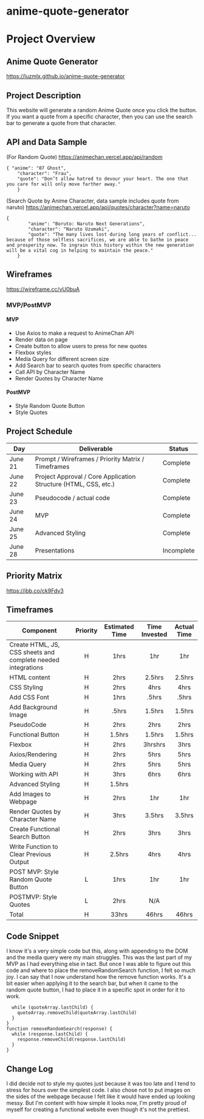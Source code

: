# anime-quote-generator
# Project Overview

## Anime Quote Generator

https://luzmlx.github.io/anime-quote-generator

## Project Description

This website will generate a random Anime Quote once you click the button. If you want a quote from a specific character, then you can use the search bar to generate a quote from that character. 

## API and Data Sample

(For Random Quote)
https://animechan.vercel.app/api/random 
```
{ "anime": "07 Ghost",
    "character": "Frau",
    "quote": "Don’t allow hatred to devour your heart. The one that you care for will only move farther away." 
    }
```
(Search Quote by Anime Character, data sample includes quote from naruto)
https://animechan.vercel.app/api/quotes/character?name=naruto 
```
{
        "anime": "Boruto: Naruto Next Generations",
        "character": "Naruto Uzumaki",
        "quote": "The many lives lost during long years of conflict... because of those selfless sacrifices, we are able to bathe in peace and prosperity now. To ingrain this history within the new generation will be a vital cog in helping to maintain the peace."
    }
  ```
## Wireframes


https://wireframe.cc/vU0buA 


### MVP/PostMVP

#### MVP 

- Use Axios to make a request to AnimeChan API
- Render data on page 
- Create button to allow users to press for new quotes
- Flexbox styles
- Media Query for different screen size
- Add Search bar to search quotes from specific characters
- Call API by Character Name
- Render Quotes by Character Name

#### PostMVP

- Style Random Quote Button
- Style Quotes

## Project Schedule


|  Day | Deliverable | Status
|---|---| ---|
|June 21| Prompt / Wireframes / Priority Matrix / Timeframes | Complete
|June 22| Project Approval / Core Application Structure (HTML, CSS, etc.) | Complete
|June 23| Pseudocode / actual code | Complete
|June 24| MVP  | Complete
|June 25| Advanced Styling | Complete
|June 28| Presentations | Incomplete

## Priority Matrix


https://ibb.co/ck9Fdv3

## Timeframes


| Component | Priority | Estimated Time | Time Invested | Actual Time |
| --- | :---: |  :---: | :---: | :---: |
| Create HTML, JS, CSS sheets and complete needed integrations | H | 1hrs| 1hr | 1hr |
| HTML content | H | 2hrs| 2.5hrs | 2.5hrs |
| CSS Styling | H | 2hrs| 4hrs | 4hrs |
| Add CSS Font | H | 1hrs| .5hrs | .5hrs |
| Add Background Image | H | .5hrs| 1.5hrs | 1.5hrs |
| PseudoCode | H | 2hrs| 2hrs | 2hrs |
| Functional Button | H | 1.5hrs| 1.5hrs | 1.5hrs |
| Flexbox | H | 2hrs| 3hrshrs | 3hrs |
| Axios/Rendering | H | 2hrs| 5hrs | 5hrs |
| Media Query | H | 2hrs| 5hrs | 5hrs |
| Working with API | H | 3hrs| 6hrs | 6hrs |
| Advanced Styling | H | 1.5hrs|  |  |
| Add Images to Webpage | H | 2hrs| 1hr | 1hr |
| Render Quotes by Character Name | H | 3hrs| 3.5hrs | 3.5hrs |
| Create Functional Search Button | H | 2hrs| 3hrs | 3hrs |
| Write Function to Clear Previous Output | H | 2.5hrs| 4hrs | 4hrs |
| POST MVP: Style Random Quote Button | L | 1hrs| 1hr | 1hr |
| POSTMVP: Style Quotes | L | 2hrs| N/A |
| Total | H | 33hrs| 46hrs | 46hrs |

## Code Snippet
I know it's a very simple code but this, along with appending to the DOM and the media query were my main struggles. This was the last part of my MVP as I had everything else in tact. But once I was able to figure out this code and where to place the removeRandomSearch function, I felt so much joy. I can say that I now understand how the remove function works. It's a bit easier when applying it to the search bar, but when it came to the random quote button, I had to place it in a specific spot in order for it to work. 

``` function removeQuotes(quoteArray) {
  while (quoteArray.lastChild) {
    quoteArray.removeChild(quoteArray.lastChild)
  }
}
function removeRandomSearch(response) {
  while (response.lastChild) {
    response.removeChild(response.lastChild)
  }
}
```
## Change Log
 I did decide not to style my quotes just because it was too late and I tend to stress for hours over the simplest code. 
 I also chose not to put images  on the sides of the webpage because I felt like it would have ended up looking messy. But I'm content with how simple it looks now, I'm pretty proud of myself for creating a functional website even though it's not the prettiest. 
